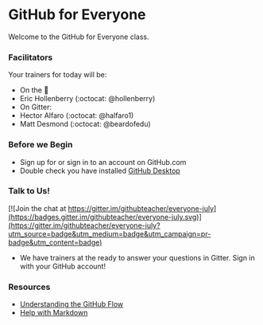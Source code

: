 # GitHub for Everyone

Welcome to the GitHub for Everyone class. 

### Facilitators

Your trainers for today will be:

- On the :microphone: 
 - Eric Hollenberry (:octocat: @hollenberry)
- On Gitter: 
 - Hector Alfaro (:octocat: @halfaro1)
 - Matt Desmond (:octocat: @beardofedu)

### Before we Begin

- Sign up for or sign in to an account on GitHub.com
- Double check you have installed [GitHub Desktop](https://desktop.github.com/)

### Talk to Us!

[![Join the chat at https://gitter.im/githubteacher/everyone-july](https://badges.gitter.im/githubteacher/everyone-july.svg)](https://gitter.im/githubteacher/everyone-july?utm_source=badge&utm_medium=badge&utm_campaign=pr-badge&utm_content=badge)

- We have trainers at the ready to answer your questions in Gitter. Sign in with your GitHub account!

### Resources

- [Understanding the GitHub Flow](https://guides.github.com/introduction/flow/)
- [Help with Markdown](https://guides.github.com/features/mastering-markdown/)
